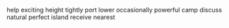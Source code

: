 help exciting height tightly port lower occasionally powerful camp discuss natural perfect island receive nearest